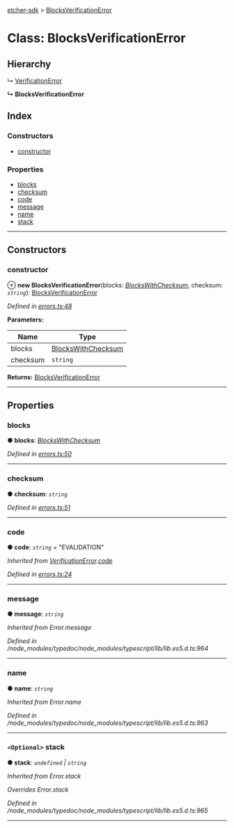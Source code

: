 [etcher-sdk](../README.md) > [BlocksVerificationError](../classes/blocksverificationerror.md)

# Class: BlocksVerificationError

## Hierarchy

↳  [VerificationError](verificationerror.md)

**↳ BlocksVerificationError**

## Index

### Constructors

* [constructor](blocksverificationerror.md#constructor)

### Properties

* [blocks](blocksverificationerror.md#blocks)
* [checksum](blocksverificationerror.md#checksum)
* [code](blocksverificationerror.md#code)
* [message](blocksverificationerror.md#message)
* [name](blocksverificationerror.md#name)
* [stack](blocksverificationerror.md#stack)

---

## Constructors

<a id="constructor"></a>

###  constructor

⊕ **new BlocksVerificationError**(blocks: *[BlocksWithChecksum](../interfaces/blockswithchecksum.md)*, checksum: *`string`*): [BlocksVerificationError](blocksverificationerror.md)

*Defined in [errors.ts:48](https://github.com/balena-io-modules/etcher-sdk/blob/5821ce5/lib/errors.ts#L48)*

**Parameters:**

| Name | Type |
| ------ | ------ |
| blocks | [BlocksWithChecksum](../interfaces/blockswithchecksum.md) |
| checksum | `string` |

**Returns:** [BlocksVerificationError](blocksverificationerror.md)

___

## Properties

<a id="blocks"></a>

###  blocks

**● blocks**: *[BlocksWithChecksum](../interfaces/blockswithchecksum.md)*

*Defined in [errors.ts:50](https://github.com/balena-io-modules/etcher-sdk/blob/5821ce5/lib/errors.ts#L50)*

___
<a id="checksum"></a>

###  checksum

**● checksum**: *`string`*

*Defined in [errors.ts:51](https://github.com/balena-io-modules/etcher-sdk/blob/5821ce5/lib/errors.ts#L51)*

___
<a id="code"></a>

###  code

**● code**: *`string`* = "EVALIDATION"

*Inherited from [VerificationError](verificationerror.md).[code](verificationerror.md#code)*

*Defined in [errors.ts:24](https://github.com/balena-io-modules/etcher-sdk/blob/5821ce5/lib/errors.ts#L24)*

___
<a id="message"></a>

###  message

**● message**: *`string`*

*Inherited from Error.message*

*Defined in /node_modules/typedoc/node_modules/typescript/lib/lib.es5.d.ts:964*

___
<a id="name"></a>

###  name

**● name**: *`string`*

*Inherited from Error.name*

*Defined in /node_modules/typedoc/node_modules/typescript/lib/lib.es5.d.ts:963*

___
<a id="stack"></a>

### `<Optional>` stack

**● stack**: *`undefined` \| `string`*

*Inherited from Error.stack*

*Overrides Error.stack*

*Defined in /node_modules/typedoc/node_modules/typescript/lib/lib.es5.d.ts:965*

___

